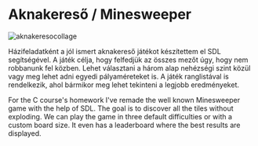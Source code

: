 # Aknakereső / Minesweeper

![aknakeresocollage](https://user-images.githubusercontent.com/58141904/160203629-cb2e7471-3bbd-46ea-a6e7-d4ea79ff7b31.png)

Házifeladatként a jól ismert aknakereső játékot készítettem el SDL segítségével. A játék célja, hogy felfedjük az összes mezőt úgy, hogy nem robbanunk fel közben. Lehet választani a három alap nehézségi szint közül vagy meg lehet adni egyedi pályaméreteket is. A játék ranglistával is rendelkezik, ahol bármikor meg lehet tekinteni a legjobb eredményeket.

For the C course's homework I've remade the well known Minesweeper game with the help of SDL. The goal is to discover all the tiles without exploding. We can play the game in three default difficulties or with a custom board size. It even has a leaderboard where the best results are displayed.
